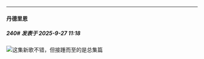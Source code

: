 ﻿
*****

####  丹德里恩  
##### 240#       发表于 2025-9-27 11:18

<img src="https://static.stage1st.com/image/smiley/face2017/037.png" referrerpolicy="no-referrer">这集新歌不错，但接踵而至的是总集篇

